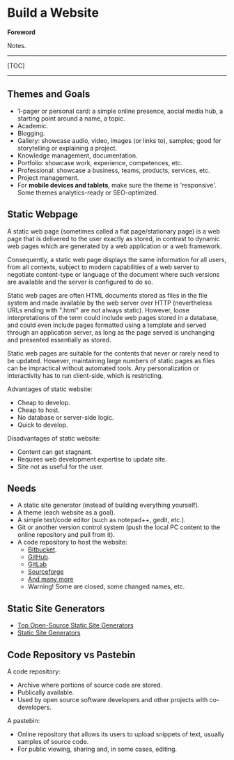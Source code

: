# Build a Website

**Foreword**

Notes.

-----

[TOC]

-----

## Themes and Goals

- 1-pager or personal card: a simple online presence, aocial media hub, a starting point around a name, a topic.
- Academic.
- Blogging.
- Gallery: showcase audio, video, images (or links to), samples; good for storytelling or explaining a project.
- Knowledge management, documentation.
- Portfolio: showcase work, experience, competences, etc.
- Professional: showcase a business, teams, products, services, etc.
- Project management.
- For **mobile devices and tablets**, make sure the theme is 'responsive'. Some themes analytics-ready or SEO-optimized.

## Static Webpage

A static web page (sometimes called a flat page/stationary page) is a web page that is delivered to the user exactly as stored, in contrast to dynamic web pages which are generated by a web application or a web framework.

Consequently, a static web page displays the same information for all users, from all contexts, subject to modern capabilities of a web server to negotiate content-type or language of the document where such versions are available and the server is configured to do so.

Static web pages are often HTML documents stored as files in the file system and made available by the web server over HTTP (nevertheless URLs ending with ".html" are not always static). However, loose interpretations of the term could include web pages stored in a database, and could even include pages formatted using a template and served through an application server, as long as the page served is unchanging and presented essentially as stored.

Static web pages are suitable for the contents that never or rarely need to be updated. However, maintaining large numbers of static pages as files can be impractical without automated tools. Any personalization or interactivity has to run client-side, which is restricting.

Advantages of static website:

- Cheap to develop.
- Cheap to host.
- No database or server-side logic.
- Quick to develop.

Disadvantages of static website:

- Content can get stagnant.
- Requires web development expertise to update site.
- Site not as useful for the user.

## Needs

- A static site generator (instead of building everything yourself).
- A theme (each website as a goal).
- A simple text/code editor (such as notepad++, gedit, etc.).
- Git or another version control system (push the local PC content to the online repository and pull from it).
- A code repository to host the website:
	- [Bitbucket](https://bitbucket.org/).
	- [GitHub](https://github.com/).
	- [GitLab](https://about.gitlab.com/)
	- [Sourceforge](https://sourceforge.net/)
	- [And many more](https://blog.profitbricks.com/top-source-code-repository-hosts/)
	- Warning! Some are closed, some changed names, etc.

## Static Site Generators

- [Top Open-Source Static Site Generators](https://www.staticgen.com/)
- [Static Site Generators](https://staticsitegenerators.net/)

## Code Repository vs Pastebin

A code repository:

- Archive where portions of source code are stored.
- Publically available.
- Used by open source software developers and other projects with co-developers.

A pastebin:

- Online repository that allows its users to upload snippets of text, usually samples of source code.
- For public viewing, sharing and, in some cases, editing.